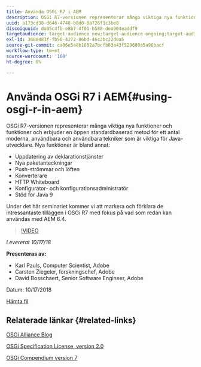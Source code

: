 ```yaml
---
title: Använda OSGi R7 i AEM
description: OSGi R7-versionen representerar många viktiga nya funktioner och funktioner och erbjuder en öppen standardbaserad metod för ett antal moderna, användbara och användbara tekniker som är viktiga för Java-utvecklare.
uuid: a173cd38-d646-4748-b8d0-8a726f1c3be8
discoiquuid: da05c4fb-e8b7-4f01-b588-dea904eaddf9
targetaudience: target-audience new;target-audience ongoing;target-audience upgrader
exl-id: 3680483f-fb50-4272-86bd-46c2bc22d0a5
source-git-commit: ca06e5a8b1602a7bcfb83a43f529680a5a96bacf
workflow-type: tm+mt
source-wordcount: '168'
ht-degree: 0%

---
```


# Använda OSGi R7 i AEM{#using-osgi-r-in-aem}

OSGi R7-versionen representerar många viktiga nya funktioner och funktioner och erbjuder en öppen standardbaserad metod för ett antal moderna, användbara och användbara tekniker som är viktiga för Java-utvecklare.  Nya funktioner är bland annat:

* Uppdatering av deklarationstjänster
* Nya paketanteckningar
* Push-strömmar och löften
* Konverterare
* HTTP Whiteboard
* Konfigurator- och konfigurationsadministratör
* Stöd för Java 9

Under det här seminariet kommer vi att markera och förklara de intressantaste tilläggen i OSGi R7 med fokus på vad som redan kan användas med AEM 6.4.

>[!VIDEO](https://video.tv.adobe.com/v/25037/?quality=9)

*Levererat 10/17/18*

**Presenteras av:**

* Karl Pauls, Computer Scientist, Adobe
* Carsten Ziegeler, forskningschef, Adobe
* David Bosschaert, Senior Software Engineer, Adobe

Datum: 10/17/2018

[Hämta fil](assets/aem-gems-osg-r7inaem-10172018.pdf)

## Relaterade länkar {#related-links}

[OSGi Alliance Blog](https://blog.osgi.org/2018/09/osgi-r7-highlights-blog-series.html)

[OSGi Specification License, version 2.0](https://osgi.org/specification/osgi.core/7.0.0/index.html)

[OSGi Compendium version 7](https://osgi.org/specification/osgi.cmpn/7.0.0/index.html)

<!--
[Get back to the Overview](https://helpx.adobe.com/experience-manager/kt/eseminars/gems/aem-index.html)
-->
